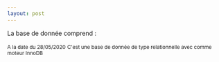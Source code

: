 ```yaml
---
layout: post
---
```


La base de donnée comprend :

<small>A la date du 28/05/2020</small>
<small>C'est une base de donnée de type relationnelle avec comme moteur InnoDB</small>